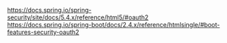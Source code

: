 
https://docs.spring.io/spring-security/site/docs/5.4.x/reference/html5/#oauth2  
https://docs.spring.io/spring-boot/docs/2.4.x/reference/htmlsingle/#boot-features-security-oauth2  
